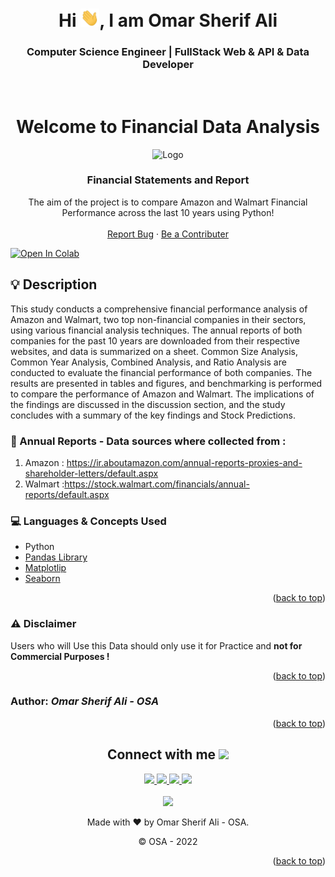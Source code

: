 <div id="top"></div>

<h1 align="center">Hi <img src="https://raw.githubusercontent.com/ABSphreak/ABSphreak/master/gifs/Hi.gif" width="30px">, I am Omar Sherif Ali </h1>
<h3 align="center">Computer Science Engineer | FullStack Web & API & Data Developer </h3>

<br>



<h1 align="center">Welcome to Financial Data Analysis</h1>


<div align="center">
    <img src="https://cdn-icons-png.flaticon.com/512/944/944053.png?w=740&t=st=1684524108~exp=1684524708~hmac=41cafda083ae3cfab353a5df8883886a9c296b80879753f1afbbb3033c3d9e38" alt="Logo" width="80" height="80">

  <h3 align="center">Financial Statements and Report</h3>

  <p align="center">
The aim of the project is to compare Amazon and Walmart Financial Performance across the last 10 years using Python!
    <br />
    <br />
    <a href="mailto:osa.helpme@gmail.com?subject=UnExpected%20Error%20Occured&body=Sorry%20for%20the%20inconvenience%2C%20Please%20describe%20Your%20situation%20and%20emphasis%20the%20Endpoint%20!%0A">Report Bug</a>
   	      ·
    <a href="mailto:osa.helpme@gmail.com?subject=I%20want%20to%20be%20a%20Contributor%20to%20Financial Analysis&body=Dear%20Omar%20Sherif">Be a Contributer</a>
  </p>
</div>

[![Open In Colab](https://colab.research.google.com/assets/colab-badge.svg)](https://colab.research.google.com/drive/1MJIpTL0cOI89c9FWyBbtJ8SrryeC4ple?usp=sharing)


## 💡 Description
This study conducts a comprehensive financial performance analysis of Amazon and Walmart, two top non-financial companies in their sectors, using various financial analysis techniques. The annual reports of both companies for the past 10 years are downloaded from their respective websites, and data is summarized on a sheet. Common Size Analysis, Common Year Analysis, Combined Analysis, and Ratio Analysis are conducted to evaluate the financial performance of both companies. The results are presented in tables and figures, and benchmarking is performed to compare the performance of Amazon and Walmart. The implications of the findings are discussed in the discussion section, and the study concludes with a summary of the key findings and Stock Predictions.

### 📄 Annual Reports - Data sources where collected from : 
1)  Amazon : https://ir.aboutamazon.com/annual-reports-proxies-and-shareholder-letters/default.aspx
2) Walmart :https://stock.walmart.com/financials/annual-reports/default.aspx

### 💻️ Languages & Concepts Used

* Python
* [Pandas Library](https://pandas.pydata.org/pandas-docs/stable/getting_started/index.html)
* [Matplotlip](https://matplotlib.org/)
* [Seaborn](https://seaborn.pydata.org/)



<p align="right">(<a href="#top">back to top</a>)</p>

### ⚠️ Disclaimer  
Users who will Use this Data should only use it for Practice and <strong>not for Commercial Purposes !</strong>


	
	
<p align="right">(<a href="#top">back to top</a>)</p>







### Author: <i>Omar Sherif Ali - OSA</i>
<p align="right">(<a href="#top">back to top</a>)</p>

<div align="center">
<h2> Connect with me <img src='https://raw.githubusercontent.com/ShahriarShafin/ShahriarShafin/main/Assets/handshake.gif' width="100px"> </h2>
<a href="https://github.com/omar-sherif9992">
	<img src="https://img.shields.io/badge/GitHub-100000?style=for-the-badge&logo=github&logoColor=white" />
</a>
<a href="https://www.linkedin.com/in/omar-sherif-2152021a3/">
	<img src="https://img.shields.io/badge/LinkedIn-0077B5?style=for-the-badge&logo=linkedin&logoColor=white">
</a>

<a href="mailto: omar.sherif9992@gmail.com">
	<img src="https://img.shields.io/badge/Gmail-D14836?style=for-the-badge&logo=gmail&logoColor=white">
</a>
<a href="https://www.youtube.com/channel/UCt0eXFStNA2oX5AqMjIBprw">
	<img src="https://img.shields.io/badge/YouTube-FF0000?style=for-the-badge&logo=youtube&logoColor=white">
</a>
</div>
<br>
<div align="center">
<a href="https://www.youtube.com/channel/UCt0eXFStNA2oX5AqMjIBprw">
	<img src="https://github-readme-streak-stats.herokuapp.com/?user=omar-sherif9992"></a>	



<p  align="center">Made with ❤️ by Omar Sherif Ali - OSA.</p>
<p  align="center">© OSA - 2022</p>
<p align="right">(<a href="#top">back to top</a>)</p>

